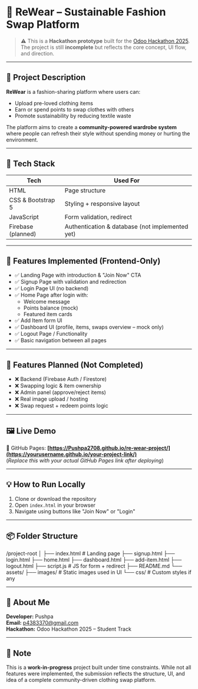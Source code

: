 # 👕 ReWear – Sustainable Fashion Swap Platform

> ⚠️ This is a **Hackathon prototype** built for the [Odoo Hackathon 2025](https://www.odoo.com/event/odoo-hackathon-2025-7644/register). The project is still **incomplete** but reflects the core concept, UI flow, and direction.

---

## 🌱 Project Description

**ReWear** is a fashion-sharing platform where users can:

- Upload pre-loved clothing items
- Earn or spend points to swap clothes with others
- Promote sustainability by reducing textile waste

The platform aims to create a **community-powered wardrobe system** where people can refresh their style without spending money or hurting the environment.

---

## 🚀 Tech Stack

| Tech         | Used For                |
|--------------|--------------------------|
| HTML         | Page structure           |
| CSS & Bootstrap 5 | Styling + responsive layout |
| JavaScript   | Form validation, redirect |
| Firebase (planned) | Authentication & database (not implemented yet) |

---

## 📁 Features Implemented (Frontend-Only)

- ✅ Landing Page with introduction & "Join Now" CTA
- ✅ Signup Page with validation and redirection
- ✅ Login Page UI (no backend)
- ✅ Home Page after login with:
  - Welcome message
  - Points balance (mock)
  - Featured item cards
- ✅ Add Item form UI
- ✅ Dashboard UI (profile, items, swaps overview – mock only)
- ✅ Logout Page / Functionality
- ✅ Basic navigation between all pages

---

## 🔧 Features Planned (Not Completed)

- ❌ Backend (Firebase Auth / Firestore)
- ❌ Swapping logic & item ownership
- ❌ Admin panel (approve/reject items)
- ❌ Real image upload / hosting
- ❌ Swap request + redeem points logic

---

## 🖼️ Live Demo

🔗 GitHub Pages: **[https://Pushpa2708.github.io/re-wear-project/](https://yourusername.github.io/your-project-link/)**  
(*Replace this with your actual GitHub Pages link after deploying*)

---

## 💡 How to Run Locally

1. Clone or download the repository
2. Open `index.html` in your browser
3. Navigate using buttons like "Join Now" or "Login"

---

## 📦 Folder Structure

/project-root
│
├── index.html # Landing page
├── signup.html
├── login.html
├── home.html
├── dashboard.html
├── add-item.html
├── logout.html
├── script.js # JS for form + redirect
├── README.md
└── assets/
├── images/ # Static images used in UI
└── css/ # Custom styles if any



---

## 🙋 About Me

**Developer:** Pushpa  
**Email:** p4383370@gmail.com  
**Hackathon:** Odoo Hackathon 2025 – Student Track  

---

## 🙏 Note

This is a **work-in-progress** project built under time constraints. While not all features were implemented, the submission reflects the structure, UI, and idea of a complete community-driven clothing swap platform.


